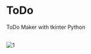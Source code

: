# ToDo
<p>ToDo Maker with tkinter Python</p>
<br>
<img src="[![1](https://user-images.githubusercontent.com/96903120/169707685-4721c62d-f6b2-42e2-ab05-6cde3d7dc985.JPG)](https://user-images.githubusercontent.com/96903120/169707685-4721c62d-f6b2-42e2-ab05-6cde3d7dc985.JPG)" alt="1">
